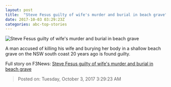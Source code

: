 ```yaml
---
layout: post
title:  "Steve Fesus guilty of wife's murder and burial in beach grave"
date: 2017-10-03 03:29:23Z
categories: abc-top-stories
---
```


![Steve Fesus guilty of wife's murder and burial in beach grave](http://www.abc.net.au/news/image/8996240-1x1-700x700.jpg)

A man accused of killing his wife and burying her body in a shallow beach grave on the NSW south coast 20 years ago is found guilty.


Full story on F3News: [Steve Fesus guilty of wife's murder and burial in beach grave](http://www.f3nws.com/n/mAJReD)

> Posted on: Tuesday, October 3, 2017 3:29:23 AM
